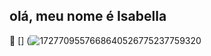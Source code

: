 ## olá, meu nome é Isabella 
💙
[] (![1727709557668640526775237759320](https://github.com/user-attachments/assets/6de9b45b-d6db-46be-9dcd-d50d203bd243)
